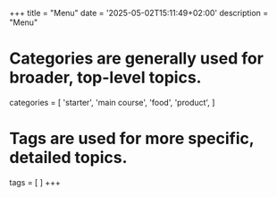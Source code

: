 +++
title = "Menu"
date = '2025-05-02T15:11:49+02:00'
description = "Menu"
# Categories are generally used for broader, top-level topics.
categories = [
 'starter',
 'main course',
 'food',
 'product',
]
# Tags are used for more specific, detailed topics.
tags = [
]
+++
